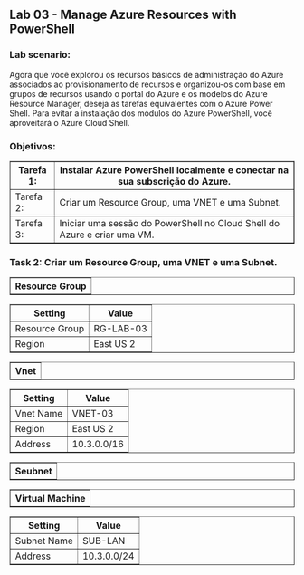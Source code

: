 <h2>Lab 03 - Manage Azure Resources with PowerShell</h2> 

<h3>Lab scenario:</h3> 

Agora que você explorou os recursos básicos de administração do Azure associados ao provisionamento de recursos e organizou-os com base em grupos de recursos usando o portal do Azure e os modelos do Azure Resource Manager, deseja as tarefas equivalentes com o Azure Power Shell. Para evitar a instalação dos módulos do Azure PowerShell, você aproveitará o Azure Cloud Shell. 

<h3>Objetivos:</h3> 

<table border="1">    
  <tr>
    <th colspan="1">Tarefa 1:</th>  	              
    <th colspan="2">Instalar Azure PowerShell localmente e conectar na sua subscrição do Azure.</th>
  </tr>
<td>Tarefa 2:</td>
    <td>Criar um Resource Group, uma VNET e uma Subnet.</td>
  </tr>
  <tr>
    <td>Tarefa 3:</td>
    <td>Iniciar uma sessão do PowerShell no Cloud Shell do Azure e criar uma VM.</td>
  </tr>
 </table>
 
 <h3>Task 2:	Criar um Resource Group, uma VNET e uma Subnet.</h3>
 
 <table border="1">    
  <tr>
    <th colspan="1">Resource Group</th> 
</table>

<table border="1">    
  <tr>
    <th colspan="1">Setting</th>  	              
    <th colspan="2">Value</th>
  </tr>
<td>Resource Group</td>
    <td>RG-LAB-03</td>
  </tr>
  <tr>
    <td>Region </td>
    <td>East US 2</td>
  </tr>
 </table>
 
 <table border="1">    
  <tr>
    <th colspan="1">Vnet</th> 
</table>
 
 <table border="1">    
  <tr>
    <th colspan="1">Setting</th>  	              
    <th colspan="2">Value</th>
  </tr>
<td>Vnet Name</td>
    <td>VNET-03</td>
  </tr>
  <tr>
    <td>Region </td>
    <td>East US 2</td>
  </tr>
  <tr>
    <td>Address</td>
    <td>10.3.0.0/16</td>
  </tr>
 </table>
 
 <table border="1">    
  <tr>
    <th colspan="1">Seubnet</th> 
</table>
 
 <table border="1">    
  <tr>
    <th colspan="1">Virtual Machine</th> 
</table>

<table border="1">    
  <tr>
    <th colspan="1">Setting</th>  	              
    <th colspan="2">Value</th>
  </tr>
<td>Subnet Name</td>
    <td>SUB-LAN</td>
  </tr>
  <tr>
    <td>Address</td>
    <td>10.3.0.0/24</td>
  </tr>
 </table>
